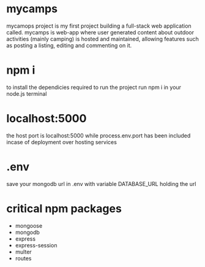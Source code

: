 # mycamps
mycamops project is my first project building a full-stack web application called. mycamps is web-app where user generated content about outdoor activities (mainly camping) is hosted and maintained, allowing features such as posting a listing, editing and commenting on it. 

# npm i
to install the dependicies required to run the project run npm i in your node.js terminal

# localhost:5000
the host port is localhost:5000 while process.env.port has been included incase of deployment over hosting services 

# .env
save your mongodb url in .env with variable DATABASE_URL holding the url

# critical npm packages
- mongoose
- mongodb
- express
- express-session
- multer
- routes
